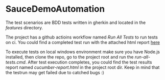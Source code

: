 # SauceDemoAutomation

The test scenarios are BDD tests written in gherkin and located in the _features_ directory. 

The project has a github actioins workflow named _Run All Tests_ to run tests on ci. You could find a completed test run with the attached html report [here](https://github.com/DenysDavydov/SauceDemoAutomationFramework/actions/workflows/run-all-tests.yml)   

To execute tests on local windows environment make sure you have Node.js installed, then clone the repo, go to the project root and run the _run-all-tests.cmd_. After test execution completes, you could find the test results report named _cucumber-report.html_ in the project root dir. Keep in mind that the testrun may get failed due to catched bugs :)

